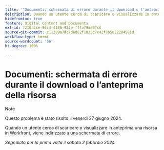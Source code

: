 ```yaml
---
title: '“Documenti: schermata di errore durante il download o l’anteprima della risorsa”'
description: Quando un utente cerca di scaricare o visualizzare in anteprima una risorsa in Workfront, viene indirizzato a una schermata di errore.
hidefromtoc: true
feature: Digital Content and Documents
exl-id: 7210a3ce-96c4-4186-922e-fffa79ae97cd
source-git-commit: c11389a7dc7d6d62f1025c7c42f8b5e22204581d
workflow-type: tm+mt
source-wordcount: '66'
ht-degree: 100%

---
```


# Documenti: schermata di errore durante il download o l’anteprima della risorsa

>[!NOTE]
>
>Questo problema è stato risolto il venerdì 27 giugno 2024.

Quando un utente cerca di scaricare o visualizzare in anteprima una risorsa in Workfront, viene indirizzato a una schermata di errore.

_Segnalato per la prima volta il sabato 2 febbraio 2024._
